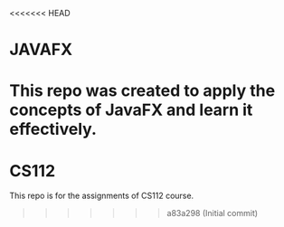 <<<<<<< HEAD
# JAVAFX
This repo was created to apply the concepts of JavaFX and learn it effectively.
=======
# CS112
This repo is for the assignments of CS112 course.
>>>>>>> a83a298 (Initial commit)
